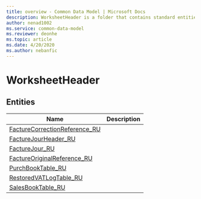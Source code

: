 ```yaml
---
title: overview - Common Data Model | Microsoft Docs
description: WorksheetHeader is a folder that contains standard entities related to the Common Data Model.
author: nenad1002
ms.service: common-data-model
ms.reviewer: deonhe
ms.topic: article
ms.date: 4/20/2020
ms.author: nebanfic
---
```


# WorksheetHeader


## Entities

|Name|Description|
|---|---|
|[FactureCorrectionReference_RU](FactureCorrectionReference_RU.md)||
|[FactureJourHeader_RU](FactureJourHeader_RU.md)||
|[FactureJour_RU](FactureJour_RU.md)||
|[FactureOriginalReference_RU](FactureOriginalReference_RU.md)||
|[PurchBookTable_RU](PurchBookTable_RU.md)||
|[RestoredVATLogTable_RU](RestoredVATLogTable_RU.md)||
|[SalesBookTable_RU](SalesBookTable_RU.md)||
